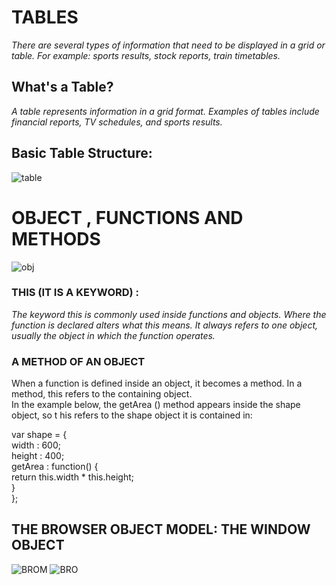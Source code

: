 # TABLES
*There are several types of information
that need to be displayed in a grid or
table. For example: sports results, stock
reports, train timetables.*

## What's a Table?
*A table represents information in a grid format.
Examples of tables include financial reports, TV
schedules, and sports results.*

## Basic Table Structure:
![table](https://www.programmersought.com/images/293/b6fbb1c243d343d19d8e11cc65bc8035.png)


# OBJECT , FUNCTIONS AND METHODS

![obj](https://flaviocopes.com/how-to-inspect-javascript-object/looping-properties.png)

### THIS (IT IS A KEYWORD) :
*The keyword this is commonly used inside functions and objects.
Where the function is declared alters what this means. It always refers
to one object, usually the object in which the function operates.*

### A METHOD OF AN OBJECT
When a function is defined inside an object, it
becomes a method. In a method, this refers to the
containing object. <br>
In the example below, the getArea () method
appears inside the shape object, so t his refers to
the shape object it is contained in:<br>

var shape = { <br>
width : 600; <br>
height : 400; <br>
 getArea : function() { <br>
     return this.width * this.height; <br>
} <br>
}; <br>


## THE BROWSER OBJECT MODEL: THE WINDOW OBJECT 
![BROM](https://image.slidesharecdn.com/ch13javascript6-150930234153-lva1-app6892/95/javascript-objects-50-638.jpg?cb=1443657692)
![BRO](https://image.slidesharecdn.com/javascript-200121065050/95/java-script-9-638.jpg?cb=1579589609)
